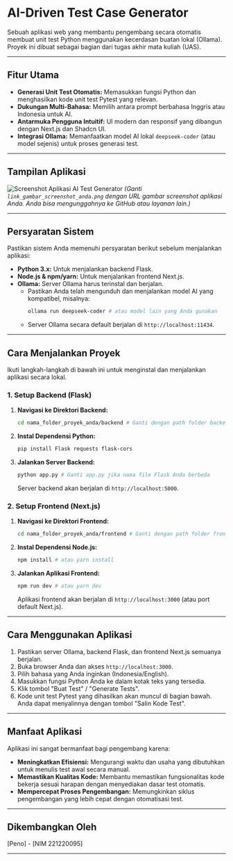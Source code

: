 # AI-Driven Test Case Generator

Sebuah aplikasi web yang membantu pengembang secara otomatis membuat unit test Python menggunakan kecerdasan buatan lokal (Ollama). Proyek ini dibuat sebagai bagian dari tugas akhir mata kuliah (UAS).

---

## Fitur Utama

* **Generasi Unit Test Otomatis:** Memasukkan fungsi Python dan menghasilkan kode unit test Pytest yang relevan.
* **Dukungan Multi-Bahasa:** Memilih antara prompt berbahasa Inggris atau Indonesia untuk AI.
* **Antarmuka Pengguna Intuitif:** UI modern dan responsif yang dibangun dengan Next.js dan Shadcn UI.
* **Integrasi Ollama:** Memanfaatkan model AI lokal `deepseek-coder` (atau model sejenis) untuk proses generasi test.

---

## Tampilan Aplikasi

![Screenshot Aplikasi AI Test Generator](link_gambar_screenshot_anda.png)
*(Ganti `link_gambar_screenshot_anda.png` dengan URL gambar screenshot aplikasi Anda. Anda bisa mengunggahnya ke GitHub atau layanan lain.)*

---

## Persyaratan Sistem

Pastikan sistem Anda memenuhi persyaratan berikut sebelum menjalankan aplikasi:

* **Python 3.x:** Untuk menjalankan backend Flask.
* **Node.js & npm/yarn:** Untuk menjalankan frontend Next.js.
* **Ollama:** Server Ollama harus terinstal dan berjalan.
    * Pastikan Anda telah mengunduh dan menjalankan model AI yang kompatibel, misalnya:
        ```bash
        ollama run deepseek-coder # atau model lain yang Anda gunakan
        ```
    * Server Ollama secara default berjalan di `http://localhost:11434`.

---

## Cara Menjalankan Proyek

Ikuti langkah-langkah di bawah ini untuk menginstal dan menjalankan aplikasi secara lokal.

### 1. Setup Backend (Flask)

1.  **Navigasi ke Direktori Backend:**
    ```bash
    cd nama_folder_proyek_anda/backend # Ganti dengan path folder backend Anda
    ```
2.  **Instal Dependensi Python:**
    ```bash
    pip install Flask requests flask-cors
    ```
3.  **Jalankan Server Backend:**
    ```bash
    python app.py # Ganti app.py jika nama file Flask Anda berbeda
    ```
    Server backend akan berjalan di `http://localhost:5000`.

### 2. Setup Frontend (Next.js)

1.  **Navigasi ke Direktori Frontend:**
    ```bash
    cd nama_folder_proyek_anda/frontend # Ganti dengan path folder frontend Anda
    ```
2.  **Instal Dependensi Node.js:**
    ```bash
    npm install # atau yarn install
    ```
3.  **Jalankan Aplikasi Frontend:**
    ```bash
    npm run dev # atau yarn dev
    ```
    Aplikasi frontend akan berjalan di `http://localhost:3000` (atau port default Next.js).

---

## Cara Menggunakan Aplikasi

1.  Pastikan server Ollama, backend Flask, dan frontend Next.js semuanya berjalan.
2.  Buka browser Anda dan akses `http://localhost:3000`.
3.  Pilih bahasa yang Anda inginkan (Indonesia/English).
4.  Masukkan fungsi Python Anda ke dalam kotak teks yang tersedia.
5.  Klik tombol "Buat Test" / "Generate Tests".
6.  Kode unit test Pytest yang dihasilkan akan muncul di bagian bawah. Anda dapat menyalinnya dengan tombol "Salin Kode Test".

---

## Manfaat Aplikasi

Aplikasi ini sangat bermanfaat bagi pengembang karena:
* **Meningkatkan Efisiensi:** Mengurangi waktu dan usaha yang dibutuhkan untuk menulis test awal secara manual.
* **Memastikan Kualitas Kode:** Membantu memastikan fungsionalitas kode bekerja sesuai harapan dengan menyediakan dasar test otomatis.
* **Mempercepat Proses Pengembangan:** Memungkinkan siklus pengembangan yang lebih cepat dengan otomatisasi test.

---

## Dikembangkan Oleh

[Peno] - [NIM 221220095]

---